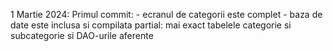 1 Martie 2024:
  Primul commit:   - ecranul de categorii este complet
                   - baza de date este inclusa si compilata partial: mai exact tabelele categorie si subcategorie si DAO-urile aferente
